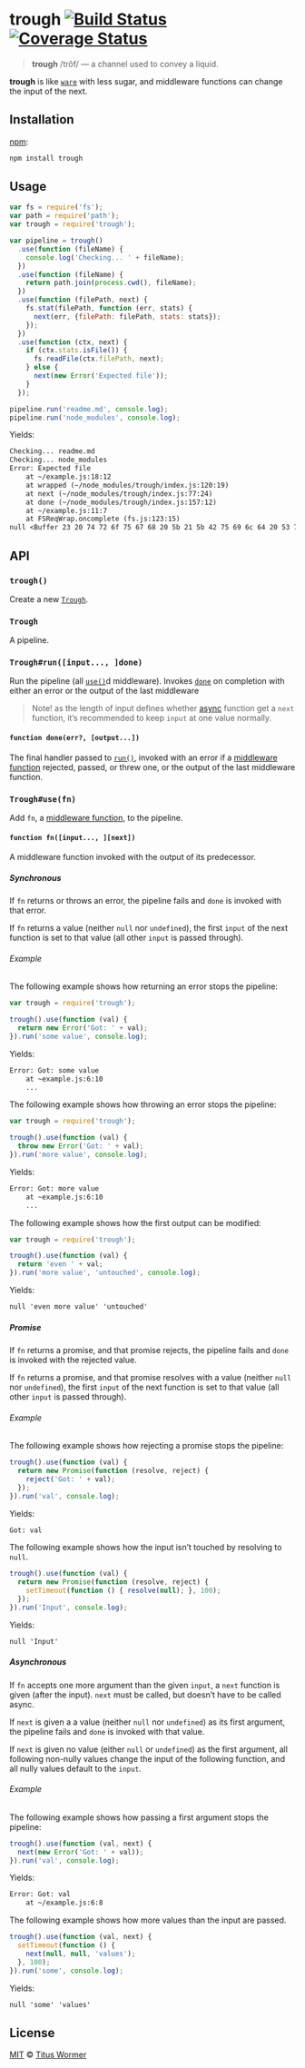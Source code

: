# trough [![Build Status][travis-badge]][travis] [![Coverage Status][codecov-badge]][codecov]

> **trough** /trôf/ — a channel used to convey a liquid.

**trough** is like [`ware`][ware] with less sugar, and middleware
functions can change the input of the next.

## Installation

[npm][]:

```bash
npm install trough
```

## Usage

```js
var fs = require('fs');
var path = require('path');
var trough = require('trough');

var pipeline = trough()
  .use(function (fileName) {
    console.log('Checking... ' + fileName);
  })
  .use(function (fileName) {
    return path.join(process.cwd(), fileName);
  })
  .use(function (filePath, next) {
    fs.stat(filePath, function (err, stats) {
      next(err, {filePath: filePath, stats: stats});
    });
  })
  .use(function (ctx, next) {
    if (ctx.stats.isFile()) {
      fs.readFile(ctx.filePath, next);
    } else {
      next(new Error('Expected file'));
    }
  });

pipeline.run('readme.md', console.log);
pipeline.run('node_modules', console.log);
```

Yields:

```txt
Checking... readme.md
Checking... node_modules
Error: Expected file
    at ~/example.js:18:12
    at wrapped (~/node_modules/trough/index.js:120:19)
    at next (~/node_modules/trough/index.js:77:24)
    at done (~/node_modules/trough/index.js:157:12)
    at ~/example.js:11:7
    at FSReqWrap.oncomplete (fs.js:123:15)
null <Buffer 23 20 74 72 6f 75 67 68 20 5b 21 5b 42 75 69 6c 64 20 53 74 61 74 75 73 5d 5b 74 72 61 76 69 73 2d 62 61 64 67 65 5d 5d 5b 74 72 61 76 69 73 5d 20 5b ... >
```

## API

### `trough()`

Create a new [`Trough`][trough].

### `Trough`

A pipeline.

### `Trough#run([input..., ]done)`

Run the pipeline (all [`use()`][use]d middleware).  Invokes [`done`][done]
on completion with either an error or the output of the last middleware

> Note! as the length of input defines whether [async][] function
> get a `next` function, it’s recommended to keep `input` at one
> value normally.

#### `function done(err?, [output...])`

The final handler passed to [`run()`][run], invoked with an error
if a [middleware function][fn] rejected, passed, or threw one, or
the output of the last middleware function.

### `Trough#use(fn)`

Add `fn`, a [middleware function][fn], to the pipeline.

#### `function fn([input..., ][next])`

A middleware function invoked with the output of its predecessor.

##### Synchronous

If `fn` returns or throws an error, the pipeline fails and `done` is
invoked with that error.

If `fn` returns a value (neither `null` nor `undefined`), the first
`input` of the next function is set to that value (all other `input`
is passed through).

###### Example

The following example shows how returning an error stops the pipeline:

```js
var trough = require('trough');

trough().use(function (val) {
  return new Error('Got: ' + val);
}).run('some value', console.log);
```

Yields:

```txt
Error: Got: some value
    at ~example.js:6:10
    ...
```

The following example shows how throwing an error stops the pipeline:

```js
var trough = require('trough');

trough().use(function (val) {
  throw new Error('Got: ' + val);
}).run('more value', console.log);
```

Yields:

```txt
Error: Got: more value
    at ~example.js:6:10
    ...
```

The following example shows how the first output can be modified:

```js
var trough = require('trough');

trough().use(function (val) {
  return 'even ' + val;
}).run('more value', 'untouched', console.log);
```

Yields:

```txt
null 'even more value' 'untouched'
```

##### Promise

If `fn` returns a promise, and that promise rejects, the pipeline fails
and `done` is invoked with the rejected value.

If `fn` returns a promise, and that promise resolves with a value
(neither `null` nor `undefined`), the first `input` of the next function
is set to that value (all other `input` is passed through).

###### Example

The following example shows how rejecting a promise stops the pipeline:

```js
trough().use(function (val) {
  return new Promise(function (resolve, reject) {
    reject('Got: ' + val);
  });
}).run('val', console.log);
```

Yields:

```txt
Got: val
```

The following example shows how the input isn’t touched by resolving
to `null`.

```js
trough().use(function (val) {
  return new Promise(function (resolve, reject) {
    setTimeout(function () { resolve(null); }, 100);
  });
}).run('Input', console.log);
```

Yields:

```txt
null 'Input'
```

##### Asynchronous

If `fn` accepts one more argument than the given `input`, a `next`
function is given (after the input).  `next` must be called, but doesn’t
have to be called async.

If `next` is given a a value (neither `null` nor `undefined`) as its first
argument, the pipeline fails and `done` is invoked with that value.

If `next` is given no value (either `null` or `undefined`) as the first
argument, all following non-nully values change the input of the following
function, and all nully values default to the `input`.

###### Example

The following example shows how passing a first argument stops the
pipeline:

```js
trough().use(function (val, next) {
  next(new Error('Got: ' + val));
}).run('val', console.log);
```

Yields:

```txt
Error: Got: val
    at ~/example.js:6:8
```

The following example shows how more values than the input are passed.

```js
trough().use(function (val, next) {
  setTimeout(function () {
    next(null, null, 'values');
  }, 100);
}).run('some', console.log);
```

Yields:

```txt
null 'some' 'values'
```

## License

[MIT][license] © [Titus Wormer][author]

<!-- Definitions -->

[travis-badge]: https://img.shields.io/travis/wooorm/trough.svg

[travis]: https://travis-ci.org/wooorm/trough

[codecov-badge]: https://img.shields.io/codecov/c/github/wooorm/trough.svg

[codecov]: https://codecov.io/github/wooorm/trough

[npm]: https://docs.npmjs.com/cli/install

[license]: LICENSE

[author]: http://wooorm.com

[ware]: https://github.com/segmentio/ware

[trough]: #trough-1

[use]: #troughusefn

[run]: #troughruninput-done

[fn]: #function-fninput-next

[done]: #function-doneerr-output

[async]: #asynchronous
